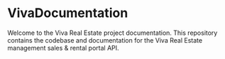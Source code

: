 # VivaDocumentation
Welcome to the Viva Real Estate project documentation. This repository contains the codebase and documentation for the Viva Real Estate management sales &amp; rental portal API.
